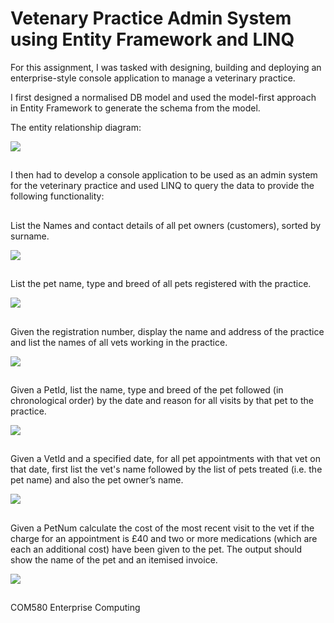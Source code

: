 # Vetenary Practice Admin System using Entity Framework and LINQ

For this assignment, I was tasked with designing, building and deploying an enterprise-style console application to manage a veterinary practice. 

I first designed a normalised DB model and used the model-first approach in Entity Framework to generate the schema from the model.

The entity relationship diagram:

<img src="https://github.com/zita94/VetenaryPracticeAdminSystem/assets/56891175/d8931f73-d490-4fe7-badb-2a3271473183">

##
I then had to develop a console application to be used as an admin system for the veterinary practice and used LINQ to query the data to provide the following functionality:

##
List the Names and contact details of all pet owners (customers), sorted by surname.

<img src="https://github.com/zita94/VetenaryPracticeAdminSystem/assets/56891175/8a2b4e5c-f438-4202-ab2e-74d95526f78b">

##
List the pet name, type and breed of all pets registered with the practice.

<img src="https://github.com/zita94/VetenaryPracticeAdminSystem/assets/56891175/27b19fb6-2d50-44a4-b3cc-68f6a241d867">

##
Given the registration number, display the name and address of the practice and list the names of all vets working in the practice.

<img src="https://github.com/zita94/VetenaryPracticeAdminSystem/assets/56891175/866c2029-ce8c-466f-a3a3-1ff85e950d50">

##
Given a PetId, list the name, type and breed of the pet followed (in chronological order) by the date and reason for all visits by that pet to the practice.

<img src="https://github.com/zita94/VetenaryPracticeAdminSystem/assets/56891175/fdf8d3e9-3818-4986-ab26-d6e2937f97a0">

##
Given a VetId and a specified date, for all pet appointments with that vet on that date, first list the vet's name followed by the list of pets treated (i.e. the pet name) and also the pet owner’s name.

<img src="https://github.com/zita94/VetenaryPracticeAdminSystem/assets/56891175/90fec54d-8156-4225-881b-cd1405a73e99">

##
Given a PetNum calculate the cost of the most recent visit to the vet if the charge for an appointment is £40 and two or more medications (which are each an additional cost) have been given to the pet. The output should show the name of the pet and an itemised invoice.

<img src="https://github.com/zita94/VetenaryPracticeAdminSystem/assets/56891175/8cb69dec-2974-4eb4-8d86-acc9e8c25221">

##
COM580 Enterprise Computing
